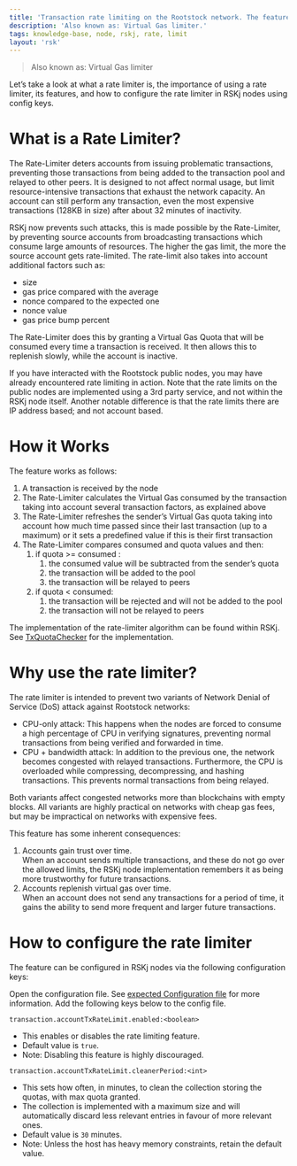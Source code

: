 ```yaml
---
title: 'Transaction rate limiting on the Rootstock network. The features, their importance, how to use and configure them.'
description: 'Also known as: Virtual Gas limiter.'
tags: knowledge-base, node, rskj, rate, limit
layout: 'rsk'
---
```


> Also known as: Virtual Gas limiter

Let’s take a look at what a rate limiter is, the importance of using a rate limiter, its features, and how to configure the rate limiter in RSKj nodes using config keys.

# What is a Rate Limiter?

The Rate-Limiter deters accounts from issuing problematic transactions, preventing those transactions from being added to the transaction pool and relayed to other peers. It is designed to not affect normal usage, but limit resource-intensive transactions that exhaust the network capacity. An account can still perform any transaction, even the most expensive transactions (128KB in size) after about 32 minutes of inactivity.

RSKj now prevents such attacks, this is made possible by the Rate-Limiter, by preventing source accounts from broadcasting transactions which consume large amounts of resources. The higher the gas limit, the more the source account gets rate-limited. The rate-limit also takes into account additional factors such as: 

-   size
-   gas price compared with the average
-   nonce compared to the expected one
-   nonce value
-   gas price bump percent
    
The Rate-Limiter does this by granting a Virtual Gas Quota that will be consumed every time a transaction is received. It then allows this to replenish slowly, while the account is inactive.

If you have interacted with the Rootstock public nodes, you may have already encountered rate limiting in action. Note that the rate limits on the public nodes are implemented using a 3rd party service, and not within the RSKj node itself. Another notable difference is that the rate limits there are IP address based; and not account based.

# How it Works

The feature works as follows:

1.  A transaction is received by the node
2.  The Rate-Limiter calculates the Virtual Gas consumed by the transaction taking into account several transaction factors, as explained above
3.  The Rate-Limiter refreshes the sender’s Virtual Gas quota taking into account how much time passed since their last transaction (up to a maximum) or it sets a predefined value if this is their first transaction
4.  The Rate-Limiter compares consumed and quota values and then:
	1.  if quota >= consumed :
		1.  the consumed value will be subtracted from the sender’s quota
		2.  the transaction will be added to the pool
		3.  the transaction will be relayed to peers
	2.  if quota < consumed:
		1.  the transaction will be rejected and will not be added to the pool
		2.  the transaction will not be relayed to peers
    
The implementation of the rate-limiter algorithm can be found within RSKj. See [TxQuotaChecker](https://github.com/rsksmart/rskj/blob/10fcc4f/rskj-core/src/main/java/co/rsk/net/handler/quota/TxQuotaChecker.java) for the implementation.

# Why use the rate limiter?

The rate limiter is intended to prevent two variants of Network Denial of Service (DoS) attack against Rootstock networks:

-   CPU-only attack: This happens when the nodes are forced to consume a high percentage of CPU in verifying signatures, preventing normal transactions from being verified and forwarded in time.
-   CPU + bandwidth attack: In addition to the previous one, the network becomes congested with relayed transactions. Furthermore, the CPU is overloaded while compressing, decompressing, and hashing transactions. This prevents normal transactions from being relayed.

Both variants affect congested networks more than blockchains with empty blocks. All variants are highly practical on networks with cheap gas fees, but may be impractical on networks with expensive fees.

This feature has some inherent consequences: 

1.  Accounts gain trust over time.  
    When an account sends multiple transactions, and these do not go over the allowed limits, the RSKj node implementation remembers it as being more trustworthy for future transactions.
2.  Accounts replenish virtual gas over time.  
    When an account does not send any transactions for a period of time, it gains the ability to send more frequent and larger future transactions.

# How to configure the rate limiter

The feature can be configured in RSKj nodes via the following configuration keys:

Open the configuration file. See [expected Configuration file](https://github.com/rsksmart/rskj/blob/master/rskj-core/src/main/resources/expected.conf) for more information. Add the following keys below to the config file.

 `transaction.accountTxRateLimit.enabled:<boolean>` 
 
- This enables or disables the rate limiting feature.  
- Default value is `true`.
- Note: Disabling this feature is highly discouraged.

 `transaction.accountTxRateLimit.cleanerPeriod:<int>` 
  
- This sets how often, in minutes, to clean the collection storing the quotas, with max quota granted.
- The collection is implemented with a maximum size and will automatically discard less relevant entries in favour of more relevant ones.
- Default value is `30` minutes.
- Note: Unless the host has heavy memory constraints, retain the default value.  
